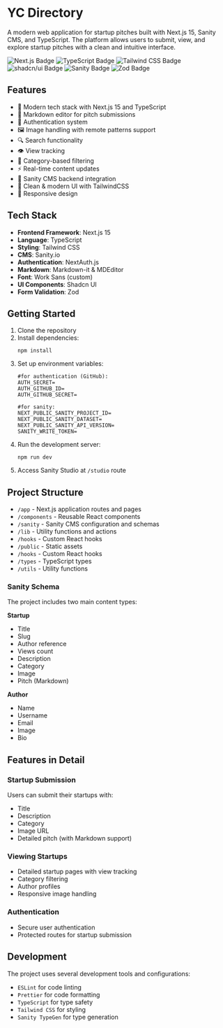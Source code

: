 # YC Directory

A modern web application for startup pitches built with Next.js 15, Sanity CMS, and TypeScript. The platform allows users to submit, view, and explore startup pitches with a clean and intuitive interface.

![Next.js Badge](https://img.shields.io/badge/Next.js-000?logo=nextdotjs&logoColor=fff&style=flat-square) ![TypeScript Badge](https://img.shields.io/badge/TypeScript-3178C6?logo=typescript&logoColor=fff&style=flat-square) ![Tailwind CSS Badge](https://img.shields.io/badge/Tailwind%20CSS-06B6D4?logo=tailwindcss&logoColor=fff&style=flat-square) ![shadcn/ui Badge](https://img.shields.io/badge/shadcn%2Fui-000?logo=shadcnui&logoColor=fff&style=flat-square) ![Sanity Badge](https://img.shields.io/badge/Sanity-F03E2F?logo=sanity&logoColor=fff&style=flat-square) ![Zod Badge](https://img.shields.io/badge/Zod-3E67B1?logo=zod&logoColor=fff&style=flat-square)

## Features

- 🚀 Modern tech stack with Next.js 15 and TypeScript
- 📝 Markdown editor for pitch submissions
- 🔐 Authentication system
- 🖼️ Image handling with remote patterns support
- 🔍 Search functionality
- 👁️ View tracking
- 🎯 Category-based filtering
- ⚡ Real-time content updates
- 💾 Sanity CMS backend integration
- 🎨 Clean & modern UI with TailwindCSS
- 📱 Responsive design


## Tech Stack

- **Frontend Framework**: Next.js 15
- **Language**: TypeScript
- **Styling**: Tailwind CSS
- **CMS**: Sanity.io
- **Authentication**: NextAuth.js
- **Markdown**: Markdown-it & MDEditor
- **Font**: Work Sans (custom)
- **UI Components**: Shadcn UI
- **Form Validation**: Zod

## Getting Started

1. Clone the repository
2. Install dependencies:
    ```bash:terminal
    npm install
    ```
3. Set up environment variables:
    ```
    #for authentication (GitHub):
    AUTH_SECRET=
    AUTH_GITHUB_ID=
    AUTH_GITHUB_SECRET=

    #for sanity:
    NEXT_PUBLIC_SANITY_PROJECT_ID=
    NEXT_PUBLIC_SANITY_DATASET=
    NEXT_PUBLIC_SANITY_API_VERSION=
    SANITY_WRITE_TOKEN=
    ```
4. Run the development server:
    ```bash:terminal
    npm run dev
    ```
5. Access Sanity Studio at `/studio` route

## Project Structure

- `/app` - Next.js application routes and pages
- `/components` - Reusable React components
- `/sanity` - Sanity CMS configuration and schemas
- `/lib` - Utility functions and actions
- `/hooks` - Custom React hooks
- `/public` - Static assets
- `/hooks` - Custom React hooks
- `/types` - TypeScript types
- `/utils` - Utility functions

### Sanity Schema
The project includes two main content types:

**Startup**
  - Title
  - Slug
  - Author reference
  - Views count
  - Description
  - Category
  - Image
  - Pitch (Markdown)

**Author**
  - Name
  - Username
  - Email
  - Image
  - Bio

## Features in Detail

### Startup Submission
Users can submit their startups with:
- Title
- Description
- Category
- Image URL
- Detailed pitch (with Markdown support)

### Viewing Startups
- Detailed startup pages with view tracking
- Category filtering
- Author profiles
- Responsive image handling

### Authentication
- Secure user authentication
- Protected routes for startup submission

## Development

The project uses several development tools and configurations:

- `ESLint` for code linting
- `Prettier` for code formatting
- `TypeScript` for type safety
- `Tailwind CSS` for styling
- `Sanity TypeGen` for type generation